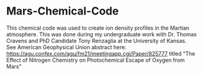 # Mars-Chemical-Code
This chemical code was used to create ion density profiles in the Martian atmosphere. This was done during my undergraduate work with Dr. Thomas Cravens and PhD Candidate Tony Renzaglia at the University of Kansas. See American Geophysical Union abstract here: https://agu.confex.com/agu/fm21/meetingapp.cgi/Paper/825777 titled "The Effect of Nitrogen Chemistry on Photochemical Escape of Oxygen from Mars"
